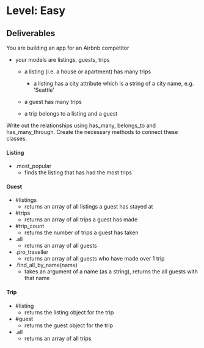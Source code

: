 # Level: Easy

## Deliverables

You are building an app for an Airbnb competitor

- your models are listings, guests, trips

  - a listing (i.e. a house or apartment) has many trips

    - a listing has a city attribute which is a string of a city name, e.g. 'Seattle'

  - a guest has many trips
  
  - a trip belongs to a listing and a guest

Write out the relationships using has_many, belongs_to and has_many_through.
Create the necessary methods to connect these classes.

#### Listing

<!-- - #guests
  - returns an array of all guests who have stayed at a listing
- #trips
  - returns an array of all trips at a listing
- #trip_count
  - returns the number of trips that have been taken to that listing
- .all
  - returns an array of all listings -->
<!-- - .find_all_by_city(city)
  - takes an argument of a city name (as a string) and returns all the listings for that city -->
- .most_popular
  - finds the listing that has had the most trips

#### Guest

- #listings
  - returns an array of all listings a guest has stayed at
- #trips
  - returns an array of all trips a guest has made
- #trip_count
  - returns the number of trips a guest has taken
- .all
  - returns an array of all guests
- .pro_traveller
  - returns an array of all guests who have made over 1 trip
- .find_all_by_name(name)
  - takes an argument of a name (as a string), returns the all guests with that name

#### Trip

- #listing
  - returns the listing object for the trip
- #guest
  - returns the guest object for the trip
- .all
  - returns an array of all trips
